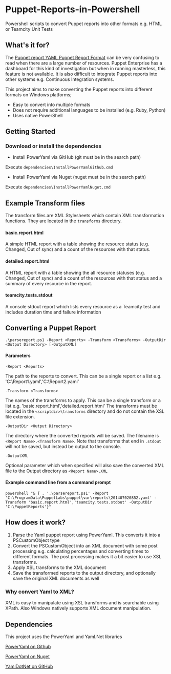 Puppet-Reports-in-Powershell
============================

Powershell scripts to convert Puppet reports into other formats e.g. HTML or Teamcity Unit Tests

What's it for?
--------------
The [Puppet report YAML Puppet Report Format](http://docs.puppetlabs.com/puppet/3/reference/format_report.html) can be very confusing to read when there are a large number of resources.
Puppet Enterprise has a dashboard for this kind of investigation but when in running masterless, this feature is not available.  It is also difficult to integrate Puppet reports into other systems e.g. Continuous Integration systems.

This project aims to make converting the Puppet reports into different formats on Windows platforms;
* Easy to convert into multiple formats
* Does not require additional languages to be installed (e.g. Ruby, Python)
* Uses native PowerShell

Getting Started
---------------
### Download or install the dependencies

* Install PowerYaml via GitHub (git must be in the search path)

Execute `dependencies\InstallPowerYamlGithub.cmd`

* Install PowerYaml via Nuget (nuget must be in the search path)

Execute `dependencies\InstallPowerYamlNuget.cmd`

Example Transform files
------------------------
The transform files are XML Stylesheets which contain XML transformation functions.  They are located in the `transforms` directory.

#### basic.report.html

A simple HTML report with a table showing the resource status (e.g. Changed, Out of sync) and a count of the resources with that status.

#### detailed.report.html

A HTML report with a table showing the all resource statuses (e.g. Changed, Out of sync) and a count of the resources with that status and a summary of every resource in the report.

#### teamcity.tests.stdout
A console stdout report which lists every resource as a Teamcity test and includes duration time and failure information


Converting a Puppet Report
--------------------------

`.\parsereport.ps1 -Report <Reports> -Transform <Transforms> -OutputDir <Output Directory> [-OutputXML]`

#### Parameters

`-Report <Reports>`

The path to the reports to convert. This can be a single report or a list e.g. 'C:\Report1.yaml','C:\Report2.yaml'


`-Transform <Transforms>`

The names of the transforms to apply. This can be a single transform or a list e.g. 'basic.report.html','detailed.report.html'
The transforms must be located in the `<scriptdir>\transforms` directory and do not contain the XSL file extension.

`-OutputDir <Output Directory>`

The directory where the converted reports will be saved.  The filename is `<Report Name>.<Transform Name>`.
Note that transforms that end in `.stdout` will not be saved, but instead be output to the console.


`-OutputXML`

Optional parameter which when specified will also save the converted XML file to the Output directory as `<Report Name>.XML`


#### Example command line from a command prompt
`powershell "& { . '.\parsereport.ps1' -Report 'C:\ProgramData\PuppetLabs\puppet\var\reports\201407020852.yaml' -Transform 'basic.report.html','teamcity.tests.stdout' -OutputDir 'C:\PuppetReports'}"`


How does it work?
-----------------
1. Parse the Yaml puppet report using PowerYaml. This converts it into a PSCustomObject type
2. Convert the PSCustomObject into an XML document with some post processing e.g. calculating percentages and converting times to different formats.  The post processing makes it a bit easier to use XSL transforms.
3. Apply XSL transforms to the XML document
4. Save the transformed reports to the output directory, and optionally save the original XML documents as well

### Why convert Yaml to XML?
XML is easy to manipulate using XSL transforms and is searchable using XPath.  Also Windows natively supports XML document manipulation.


Dependencies
------------
This project uses the PowerYaml and Yaml.Net libraries

[PowerYaml on Github](https://github.com/scottmuc/PowerYaml)

[PowerYaml on Nuget](https://www.nuget.org/packages/PowerYaml/)

[YamlDotNet on GitHub](https://github.com/aaubry/YamlDotNet)
